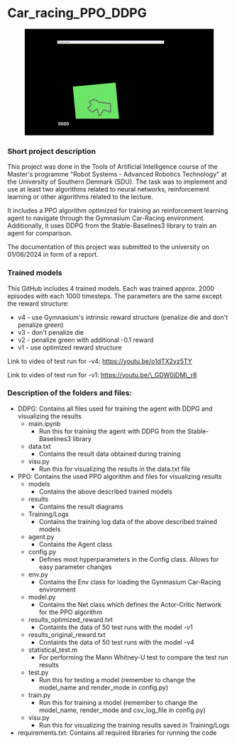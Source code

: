 # Car_racing_PPO_DDPG

<div align=center><img src="PPO/results/Car-Racing-PPO-optimized-gif.gif"/></div>


### Short project description
This project was done in the Tools of Artificial Intelligence course of the Master's programme "Robot Systems - Advanced Robotics Technology" at the University of Southern Denmark (SDU). The task was to implement and use at least two algorithms related to neural networks, reinforcement learning or other algorithms related to the lecture.

It includes a PPO algorithm optimized for training an reinforcement learning agent to navigate through the Gymnasium Car-Racing environment. Additionally, it uses DDPG from the Stable-Baselines3 library to train an agent for comparison.

The documentation of this project was submitted to the university on 01/06/2024 in form of a report.

### Trained models
This GitHub includes 4 trained models. Each was trained approx. 2000 episodes with each 1000 timesteps. The parameters are the same except the reward structure:
- v4 - use Gymnasium's intrinsic reward structure (penalize die and don't penalize green)
- v3 - don't penalize die
- v2 - penalize green with additional -0.1 reward
- v1 - use optimized reward structure

Link to video of test run for -v4: https://youtu.be/o1dTX2vz5TY

Link to video of test run for -v1: https://youtu.be/\_GDW0iDM\_r8


### Description of the folders and files:
- DDPG: Contains all files used for training the agent with DDPG and visualizing the results
  - main.ipynb
    - Run this for training the agent with DDPG from the Stable-Baselines3 library
  - data.txt
    - Contains the result data obtained during training
  - visu.py
    - Run this for visualizing the results in the data.txt file 
- PPO: Contains the used PPO algorithm and files for visualizing results
  - models
    - Contains the above described trained models
  - results
    - Contains the result diagrams
  - Training/Logs
    - Contains the training log data of the above described trained models
  - agent.py
    - Contains the Agent class
  - config.py
    - Defines most hyperparameters in the Config class. Allows for easy parameter changes
  - env.py
    - Contains the Env class for loading the Gynmasium Car-Racing environment
  - model.py
    - Contains the Net class which defines the Actor-Critic Network for the PPO algorithm
  - results_optimized_reward.txt
    - Containts the data of 50 test runs with the model -v1
  - results_original_reward.txt
    - Containts the data of 50 test runs with the model -v4
  - statistical_test.m
    - For performing the Mann Whitney-U test to compare the test run results
  - test.py
    - Run this for testing a model (remember to change the model_name and render_mode in config.py)
  - train.py
    - Run this for training a model (remember to change the model_name, render_mode and csv_log_file in config.py)
  - visu.py
    - Run this for visualizing the training results saved in Training/Logs
- requirements.txt: Contains all required libraries for running the code
